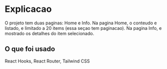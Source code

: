 # Explicacao

O projeto tem duas paginas: Home e Info. Na pagina Home, o conteudo e listado, e limitado a 20 items (essa seçao tem paginacao).
Na pagina Info, e mostrado os detalhes do item selecionado.

## O que foi usado

React Hooks, React Router, Tailwind CSS

